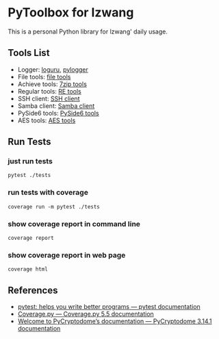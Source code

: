 # PyToolbox for lzwang

This is a personal Python library for lzwang' daily usage.

## Tools List

- Logger: [loguru](src/logger.py), [pylogger](src/pylogger.py)
- File tools: [file tools](src/file.py)
- Achieve tools: [7zip tools](src/7zip.py)
- Regular tools: [RE tools](src/regular.py)
- SSH client: [SSH client](src/ssh.py)
- Samba client: [Samba client](src/samba.py)
- PySide6 tools: [PySide6 tools](src/qt6.py)
- AES tools: [AES tools](src/aes.py)

## Run Tests

### just run tests

```shell
pytest ./tests
```

### run tests with coverage

```shell
coverage run -m pytest ./tests
```

### show coverage report in command line

```shell
coverage report
```

### show coverage report in web page

```shell
coverage html
```

## References

- [pytest: helps you write better programs — pytest documentation](https://docs.pytest.org/en/7.1.x/)
- [Coverage.py — Coverage.py 5.5 documentation](https://coverage.readthedocs.io/en/coverage-5.5/index.html)
- [Welcome to PyCryptodome’s documentation — PyCryptodome 3.14.1 documentation](https://pycryptodome.readthedocs.io/en/latest/index.html)